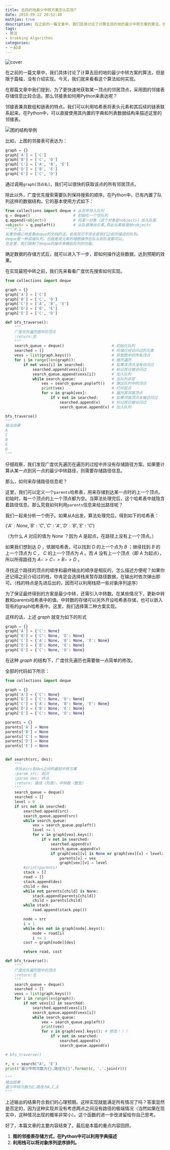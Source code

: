 ```yaml
---
title: 去目的地最少中转方案怎么实现?
date: 2018-09-22 20:52:48
mathjax: true
description: 在之前的一篇文章中，我们具体讨论了计算去目的地的最少中转方案的算法，但是限于篇幅，没有介绍实现。今天，我们就来看看这个算法如何实现。
tags: 
- 算法
- Grokking Algorithms
categories: 
- 一起读
---
```

![cover](https://gitee.com/CosmosNing/MyPicGo/raw/master/images/2018/09/22/cover.jpg?raw=true)



在之前的一篇文章中，我们具体讨论了计算去目的地的最少中转方案的算法，但是限于篇幅，没有介绍实现。今天，我们就来看看这个算法如何实现。

 

在那篇文章中我们提到，为了更快速地获取某一顶点的邻居顶点，采用图的邻接表存储信息比较合适。那么邻接表如何用Python来表达呢？

 

邻接表兼具数组和链表的特点。我们可以利用哈希表将表头元素和其后续的链表联系起来。在Python中，可以直接使用其内置的字典和列表数据结构来描述这里的邻接表。



![图的结构举例](https://gitee.com/CosmosNing/MyPicGo/raw/master/images/2018/09/17/%E5%9B%BE%E7%BB%93%E6%9E%84%E4%B8%BE%E4%BE%8B.png?raw=true)



比如，上图的邻接表可表达为： 



```python
graph = {}
graph['A'] = ['C']
graph['B'] = ['C', 'D']
graph['C'] = ['A', 'B', 'E']
graph['D'] = ['B', 'E']
graph['E'] = ['C', 'D']
```



通过调用`graph[顶点名]`，我们可以很快的获取该点的所有邻居顶点。

 

除此以外，广度优先搜索需要队列保持搜索的顺序。在Python中，已有内置了队列这样的数据结构。它的基本使用方式如下：



```python
from collections import deque # 从包中导入队列
q = deque()                   # 初始化一个空队列
q.append(<object>)            # 将某一对象（这个对象是<object>）加入队尾
<object> = q.popleft()        # 从队首弹出元素,将此元素赋值给<object>
""" P.S.
如果你细心地查看deque的文档的话，会发现它不完全是我们之前所描述的队列。
deque是一种双端队列，也就是说元素的增删操作在队头和队尾都可以。
在这里，我们限制了deque的操作来模拟队列的功能。
```



确定数据的存储方式后，就可以进入下一步，即如何操作这些数据，达到预期的效果。

 

在实现最短中转之前，我们先来看看广度优先搜索如何实现。



```python
from collections import deque

graph = {}
graph['A'] = ['C']
graph['B'] = ['C', 'D']
graph['C'] = ['A', 'B', 'E']
graph['D'] = ['B', 'E']
graph['E'] = ['C', 'D']

def bfs_traverse():
    """
    广度优先遍历图中的顶点
    :return:无
    """
    search_queue = deque()                     # 初始化队列
    searched = []                              # 存储已经访问过的元素
    vexs = list(graph.keys())                  # 获取图中的所有顶点
    for i in range(len(graph)):                # 循环遍历
        if not vexs[i] in searched:            # 如果该顶点没有访问过
            searched.append(vexs[i])           # 标记其已被访问过
            search_queue.append(vexs[i])       # 加入队列
            while search_queue:                # 当队列非空
                vex = search_queue.popleft()   # 弹出队列中的顶点
                print(vex)                     # 打印显示
                for v in graph[vex]:           # 遍历其邻居顶点
                    if v not in searched:      # 如果邻居顶点未被访问过
                        searched.append(v)     # 标记其已被访问过
                        search_queue.append(v) # 加入队列

bfs_traverse()
"""
输出结果
A
C
B
E
D
"""
```



 仔细观察，我们发现广度优先遍历在遍历的过程中并没有存储路径方案。如果要计算从某一点到另一点的最少中转路径，则需要存储路径信息。

 

那么，如何来存储路径信息呢？

 

这里，我们可以定义一个`parents`哈希表，用来存储到达某一点时的上一个顶点。初始时，每一个顶点的上一个顶点都为空。当算法处理完后，这个哈希表中就隐含着路径信息。那么究竟如何利用`parents`信息来给出路径呢？

 

我们一起来分析一个例子。如果从A出发，算法处理完后，得到如下的哈希表：

 

$\{'A': None, 'B': 'C', 'C': 'A', 'D': 'B', 'E': 'C'\}$

（为什么 $A$ 对应的值为 $None$ ？因为 $A$ 是起点，在路径上没有上一个顶点。）

 

如果我们想到达 $D$ ，依据哈希表，可以找到 $D$ 的上一个点为 $B$ ；继续找到 $B$ 的上一个顶点为 $C$ ， $C$ 的上一个顶点为 $A$ 。而 $A$ 没有上一个顶点（即 $A$ 为起点），所以所得路径为 $A->C->B->D$ 。

 

寻找这个路径的顶点的顺序和最终输出的顺序是相反的，怎么描述方便呢？如果你还记得之前介绍过的栈，你肯定会选择栈来暂存路径数据，在输出时依次弹出即可。（栈的特点是先进后出的，因而可以利用栈把一些对象序列逆序）

 

为了保证最终得到的方案是最少中转，还需引入中转数。在某些情况下，更新中转数和parents哈希表中的值。中转数的存储可以另外开设哈希表存储，也可以嵌入现有的graph哈希表中。这里，我们选择第二种方案实现。

 

这样的话，上述 $graph$ 就变为如下的形式

 

```python
graph = {}
graph['A'] = {'C': None}
graph['B'] = {'C': None, 'D': None}
graph['C'] = {'A': None, 'B': None, 'E': None}
graph['D'] = {'B': None, 'E': None}
graph['E'] = {'C': None, 'D': None}
```



在这种 $graph$ 的结构下，广度优先遍历也需要做一点简单的修改。

 

全部的代码如下所示：



```python
from collections import deque

graph = {}
graph['A'] = {'C': None}
graph['B'] = {'C': None, 'D': None}
graph['C'] = {'A': None, 'B': None, 'E': None}
graph['D'] = {'B': None, 'E': None}
graph['E'] = {'C': None, 'D': None}

parents = {}
parents['A'] = None
parents['B'] = None
parents['C'] = None
parents['D'] = None
parents['E'] = None


def search(src, des):
    """
    寻找从src到des之间的最短中转方案
    :param src: 起点
    :param des: 终点
    :return: 路径（列表），中转数（整型）
    """
    search_queue = deque()
    searched = []
    level = 0
    if src not in searched:
        searched.append(src)
        search_queue.append(src)
        while search_queue:
            vex = search_queue.popleft()
            level += 1
            for v in graph[vex].keys():
                if v not in searched:
                    searched.append(v)
                    search_queue.append(v)
                    if graph[vex][v] is None or graph[vex][v] < level:
                        parents[v] = vex
                        graph[vex][v] = level
        #print(parents)
        stack = []
        road = []
        stack.append(des)
        child = des
        while not parents[child] is None:
            stack.append(parents[child])
            child = parents[child]
        while stack:
            road.append(stack.pop())

        node = src
        i = 1
        while des not in graph[node].keys():
            node = road[i]
            i += 1
        cost = graph[node][des]

        return road, cost

def bfs_traverse():
    """
    广度优先遍历图中的顶点
    :return:无
    """
    search_queue = deque()
    searched = []
    vexs = list(graph.keys())
    for i in range(len(graph)):
        if not vexs[i] in searched:
            searched.append(vexs[i])
            search_queue.append(vexs[i])
            while search_queue:
                vex = search_queue.popleft()
                print(vex)
                for v in graph[vex].keys(): # 修改！！！
                    if v not in searched:
                        searched.append(v)
                        search_queue.append(v)

# bfs_traverse()

r, c = search("A", 'E')
print("最少中转次数为{},路径为{}".format(c, ','.join(r)))

"""
输出结果：
最少中转次数为2,路径为A,C,E
"""
```



上述输出的结果符合我们的心理预期。这样实现就能满足所有情况了吗？答案显然是否定的，因为这种实现并没有考虑两点之间没有路径的极端情况（当然如果在现实中，这种情况出现的概率非常小）。这个函数的进一步改进留给你自己思考。

 

好了，本篇文章的主要内容结束了。最后是本篇的重点内容回顾。

1. **图的邻接表存储方式，在Python中可以利用字典描述**
2. **利用栈可以将对象序列逆序排列。**

